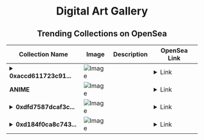 <div align="center">

# Digital Art Gallery

## Trending Collections on OpenSea

| Collection Name                       | Image                                                                                     | Description                       | OpenSea Link                                                                                          |
|---------------------------------------|-------------------------------------------------------------------------------------------|-----------------------------------|--------------------------------------------------------------------------------------------------------|
| **<details><summary>0xaccd611723c91...</summary>0xaccd611723c917035a6564cac61ffbccd8424006</details>** | ![Image](https://i.seadn.io/s/raw/files/c1aab6640124cd76b3899e790357b972.gif?w=500&auto=format?w=200&auto=format) |  | <details><summary>Link</summary>[0xaccd611723c917035a6564cac61ffbccd8424006](https://opensea.io/collection/0xaccd611723c917035a6564cac61ffbccd8424006)</details> |
| **ANIME** | ![Image](https://i.seadn.io/s/raw/files/bc9612199555d8551a0f962890437458.jpg?w=500&auto=format?w=200&auto=format) |  | <details><summary>Link</summary>[ANIME](https://opensea.io/collection/anime-1036)</details> |
| **<details><summary>0xdfd7587dcaf3c...</summary>0xdfd7587dcaf3cb69e34c9ca47c488f202b1e53bc</details>** | ![Image](https://i.seadn.io/s/raw/files/c1aab6640124cd76b3899e790357b972.gif?w=500&auto=format?w=200&auto=format) |  | <details><summary>Link</summary>[0xdfd7587dcaf3cb69e34c9ca47c488f202b1e53bc](https://opensea.io/collection/0xdfd7587dcaf3cb69e34c9ca47c488f202b1e53bc)</details> |
| **<details><summary>0xd184f0ca8c743...</summary>0xd184f0ca8c743ada57ef58fa36463736512074e4</details>** | ![Image](https://i.seadn.io/s/raw/files/c1aab6640124cd76b3899e790357b972.gif?w=500&auto=format?w=200&auto=format) |  | <details><summary>Link</summary>[0xd184f0ca8c743ada57ef58fa36463736512074e4](https://opensea.io/collection/0xd184f0ca8c743ada57ef58fa36463736512074e4)</details> |

</div>